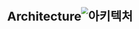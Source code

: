 # Architecture![아키텍처](https://github.com/user-attachments/assets/4878f109-d1ba-479a-a3ef-9e608bf69c2c)
